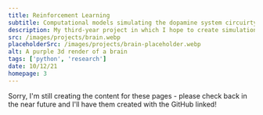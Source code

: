 ```yaml
---
title: Reinforcement Learning
subtitle: Computational models simulating the dopamine system circuirty in the brain
description: My third-year project in which I hope to create simulations of the dopamine system, specifically relating to addiction through reinforcement learning models.
src: /images/projects/brain.webp
placeholderSrc: /images/projects/brain-placeholder.webp
alt: A purple 3d render of a brain
tags: ['python', 'research']
date: 10/12/21
homepage: 3
---
```


Sorry, I'm still creating the content for these pages - please check back in the near future and I'll have them created with the GitHub linked!
